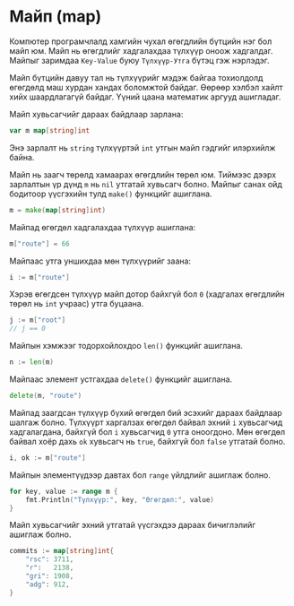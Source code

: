 # Майп (map)

Компютер програмчлалд хамгийн чухал өгөгдлийн бүтцийн нэг бол майп юм.   Майп нь өгөгдлийг хадгалахдаа түлхүүр оноож хадгалдаг. Майпыг заримдаа `Key-Value` буюу `Түлхүүр-Утга` бүтэц гэж нэрлэдэг.

Майп бүтцийн давуу тал нь түлхүүрийг мэдэж байгаа тохиолдолд өгөгдөлд  маш хурдан хандах боломжтой байдаг. Өөрөөр хэлбэл хайлт хийх шаардлагагүй байдаг. Үүний цаана математик аргууд ашигладаг.

Майп хувьсагчийг дараах байдлаар зарлана:

```go
var m map[string]int
```

Энэ зарлалт нь `string` түлхүүртэй `int` утгын майп гэдгийг илэрхийлж байна.

Майп нь заагч төрөлд хамаарах өгөгдлийн төрөл юм. Тиймээс дээрх зарлалтын үр дүнд `m` нь `nil` утгатай хувьсагч болно. Майпыг санах ойд бодитоор үүсгэхийн тулд `make()` функцийг ашиглана.

```go
m = make(map[string]int)
```

Майпад өгөгдөл хадгалахдаа түлхүүр ашиглана:

```go
m["route"] = 66
```

Майпаас утга уншихдаа мөн түлхүүрийг заана:

```go
i := m["route"]
```

Хэрэв өгөгдсөн түлхүүр майп дотор байхгүй бол `0` (хадгалах өгөгдлийн төрөл нь `int` учраас) утга буцаана.

```go
j := m["root"]
// j == 0
```

Майпын хэмжээг тодорхойлохдоо `len()` функцийг ашиглана.

```go
n := len(m)
```

Майпаас элемент устгахдаа `delete()` функцийг ашиглана.

```go
delete(m, "route")
```

Майпад заагдсан түлхүүр бүхий өгөгдөл бий эсэхийг дараах байдлаар шалгаж болно. Түлхүүрт харгалзах өгөгдөл байвал эхний `i` хувьсагчид хадгалагдана, байхгүй бол `i` хувьсагчид `0` утга оноогдоно. Мөн өгөгдөл байвал хоёр дахь `ok` хувьсагч нь `true`, байхгүй бол `false` утгатай болно.

```go
i, ok := m["route"]
```

Майпын элементүүдээр давтах бол `range` үйлдлийг ашиглаж болно.

```go
for key, value := range m {
    fmt.Println("Түлхүүр:", key, "Өгөгдөл:", value)
}
```

Майп хувьсагчийг эхний утгатай үүсгэхдээ дараах бичиглэлийг ашиглаж болно.

```go
commits := map[string]int{
    "rsc": 3711,
    "r":   2138,
    "gri": 1908,
    "adg": 912,
}
```

